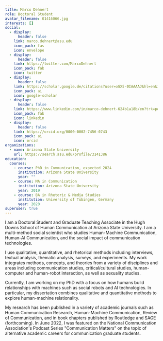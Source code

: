 ```yaml
---
title: Marco Dehnert
role: Doctoral Student
avatar_filename: 01416066.jpg
interests: []
social:
  - display:
      header: false
    link: marco.dehnert@asu.edu
    icon_pack: fas
    icon: envelope
  - display:
      header: false
    link: https://twitter.com/MarcoDehnert
    icon_pack: fab
    icon: twitter
  - display:
      header: false
    link: https://scholar.google.de/citations?user=oGX5-0IAAAAJ&hl=en&inst=1960582506653781529&oi=ao
    icon_pack: ai
    icon: google-scholar
  - display:
      header: false
    link: https://www.linkedin.com/in/marco-dehnert-624b1a18b/en?trk=people-guest_people_search-card
    icon_pack: fab
    icon: linkedin
  - display:
      header: false
    link: https://orcid.org/0000-0002-7456-0743
    icon_pack: ai
    icon: orcid
organizations:
  - name: Arizona State University
    url: https://search.asu.edu/profile/3141386
education:
  courses:
    - course: PhD in Communication, expected 2024
      institution: Arizona State University
      year: ""
    - course: MA in Communication
      institution: Arizona State University
      year: 2019
    - course: BA in Rhetoric & Media Studies
      institution: University of Tübingen, Germany
      year: 2020
superuser: true
---
```

I am a Doctoral Student and Graduate Teaching Associate in the Hugh Downs School of Human Communication at Arizona State University. I am a multi-method social scientist who studies Human-Machine Communication, Human-AI Communication, and the social impact of communication technologies. 

I use qualitative, quantitative, and rhetorical methods including interviews, textual analysis, thematic analysis, surveys, and experiments. My work integrates methods, concepts, and theories from a variety of disciplines and areas including communication studies, critical/cultural studies, human-computer and human-robot interaction, as well as sexuality studies. 

Currently, I am working on my PhD with a focus on how humans build relationships with machines such as social robots and AI technologies. In particular, my dissertation combines qualitative and quantitative methods to explore human-machine relationality. 

My research has been published in a variety of academic journals such as Human Communication Research, Human-Machine Communication, Review of Communication, and in book chapters published by Routledge and SAGE (forthcoming). In June 2022, I was featured on the National Communication Association's Podcast Series "Communication Matters" on the topic of alternative academic careers for communication graduate students.
